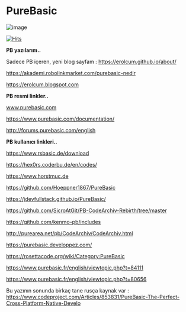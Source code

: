 # PureBasic

![image](https://github.com/user-attachments/assets/01a072e8-f2c5-416b-b57f-9e9917b4932c)

[![Hits](https://hits.seeyoufarm.com/api/count/incr/badge.svg?url=https%3A%2F%2Fgithub.com%2Ferolcum%2FPureBasic%2F&count_bg=%2379C83D&title_bg=%23555555&icon=&icon_color=%23E7E7E7&title=PAGE+VIEWS&edge_flat=false)](https://hits.seeyoufarm.com)

**PB yazılarım..**

Sadece PB içeren, yeni blog sayfam :
https://erolcum.github.io/about/

https://akademi.robolinkmarket.com/purebasic-nedir

https://erolcum.blogspot.com

**PB resmi linkler..**

www.purebasic.com

https://www.purebasic.com/documentation/

http://forums.purebasic.com/english

**PB kullanıcı linkleri..**

https://www.rsbasic.de/download

https://hex0rs.coderbu.de/en/codes/

https://www.horstmuc.de

https://github.com/Hoeppner1867/PureBasic

https://jdevfullstack.github.io/PureBasic/

https://github.com/SicroAtGit/PB-CodeArchiv-Rebirth/tree/master

https://github.com/kenmo-pb/includes

http://purearea.net/pb/CodeArchiv/CodeArchiv.html

https://purebasic.developpez.com/

https://rosettacode.org/wiki/Category:PureBasic

https://www.purebasic.fr/english/viewtopic.php?t=84111

https://www.purebasic.fr/english/viewtopic.php?t=80656

Bu yazının sonunda birkaç tane rusça kaynak var :
https://www.codeproject.com/Articles/853831/PureBasic-The-Perfect-Cross-Platform-Native-Develo









